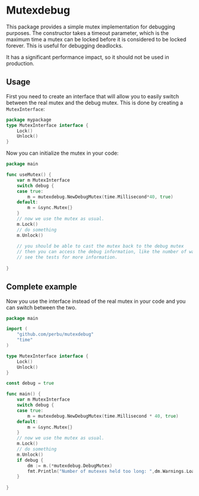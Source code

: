 # Mutexdebug

This package provides a simple mutex implementation for debugging purposes.
The constructor takes a timeout parameter, which is the maximum time a mutex
can be locked before it is considered to be locked forever. This is useful
for debugging deadlocks.

It has a significant performance impact, so it should not be used in production.


## Usage

First you need to create an interface that will allow you to easily switch
between the real mutex and the debug mutex. This is done by creating a
`MutexInterface`:

```go
package mypackage
type MutexInterface interface {
    Lock()
    Unlock()
}
```

Now you can initialize the mutex in your code:

```go
package main

func useMutex() {
	var m MutexInterface
	switch debug {
	case true:
		m = mutexdebug.NewDebugMutex(time.Millisecond*40, true)
	default:
		m = &sync.Mutex{}
	}
	// now we use the mutex as usual.
	m.Lock()
	// do something
	m.Unlock()
	
	// you should be able to cast the mutex back to the debug mutex
	// then you can access the debug information, like the number of warnings issued.
	// see the tests for more information.
	
}

```
## Complete example
Now you use the interface instead of the real mutex in your code and you can switch between the two.

```go
package main

import (
	"github.com/perbu/mutexdebug"
	"time"
)

type MutexInterface interface {
	Lock()
	Unlock()
}

const debug = true

func main() {
	var m MutexInterface
	switch debug {
	case true:
		m = mutexdebug.NewDebugMutex(time.Millisecond * 40, true)
    default:
		m = &sync.Mutex{}
	}
	// now we use the mutex as usual.
	m.Lock()
	// do something
	m.Unlock()
    if debug {
        dm := m.(*mutexdebug.DebugMutex)
        fmt.Println("Number of mutexes held too long: ",dm.Warnings.Load())
    }
	
}

```